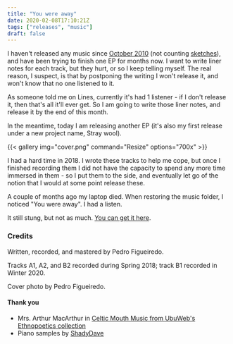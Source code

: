 ```yaml
---
title: "You were away"
date: 2020-02-08T17:10:21Z
tags: ["releases", "music"]
draft: false
---
```


I haven't released any music since [October 2010][high-rise] (not counting
[sketches][soundcloud]), and have been trying to finish one EP for months now.
I want to write liner notes for each track, but they hurt, or so I keep
telling myself. The real reason, I suspect, is that by postponing the writing
I won't release it, and won't know that no one listened to it.

As someone told me on Lines, currently it's had 1 listener - if I don't
release it, then that's all it'll ever get. So I am going to write those liner
notes, and release it by the end of this month.

In the meantime, today I am releasing another EP (it's also my first release
under a new project name, Stray wool).

[high-rise]: https://straywool.bandcamp.com/album/soundtrack-for-high-rise-luxury-apartment-buildings
[soundcloud]: https://soundcloud.com/everythingdies/tracks

<!--more-->
{{< gallery
img="cover.png"
command="Resize"
options="700x" >}}

I had a hard time in 2018. I wrote these tracks to help me cope, but once
I finished recording them I did not have the capacity to spend any more time
immersed in them - so I put them to the side, and eventually let go of
the notion that I would at some point release these.

A couple of months ago my laptop died. When restoring the music folder,
I noticed "You were away". I had a listen.

It still stung, but not as much. [You can get it here][you-were-away].

[you-were-away]: https://straywool.bandcamp.com/album/you-were-away


### Credits

Written, recorded, and mastered by Pedro Figueiredo.

Tracks A1, A2, and B2 recorded during Spring 2018; track B1 recorded in
Winter 2020.

Cover photo by Pedro Figueiredo.


#### Thank you

* Mrs. Arthur MacArthur in [Celtic Mouth Music from UbuWeb's Ethnopoetics collection][celtic-mouth]
* Piano samples by [ShadyDave][shadydave]

[celtic-mouth]: http://ubu.com/ethno/soundings/celtic.html
[shadydave]: https://freesound.org/people/ShadyDave/